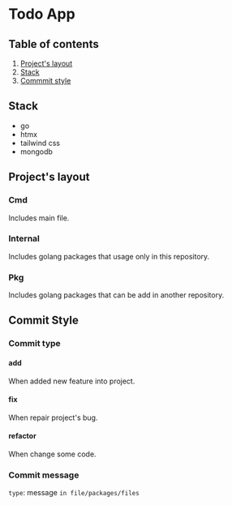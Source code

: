 # Todo App

## Table of contents

1. [Project's layout](#projects-layout)
2. [Stack](#stack)
3. [Commmit style](#commit-style)

## Stack

- go
- htmx
- tailwind css
- mongodb

## Project's layout

### Cmd

Includes main file.  

### Internal

Includes golang packages that usage only in this repository.

### Pkg

Includes golang packages that can be add in another repository.  

## Commit Style

### Commit type

#### add

When added new feature into project.

#### fix

When repair project's bug.

#### refactor

When change some code.

### Commit message

`type`: message `in file/packages/files`
